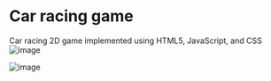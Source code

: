 # Car racing game 
Car racing 2D game implemented using HTML5, JavaScript, and CSS
![image](https://github.com/randinimendis/T-rex-min-game/assets/99355199/297c6e59-0c45-4231-b9d2-6e1d9e85855f)


![image](https://github.com/randinimendis/Car-Racing-min-game/assets/99355199/bc6c94c3-3496-4919-aa7a-3bcf830051b7)
